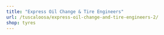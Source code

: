 ```yaml
---
title: "Express Oil Change & Tire Engineers"
url: /tuscaloosa/express-oil-change-and-tire-engineers-2/
shop: tyres
---
```

